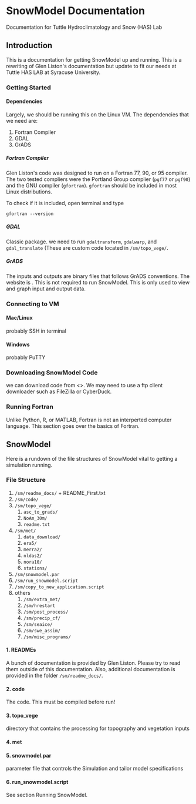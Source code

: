 # SnowModel Documentation
Documentation for Tuttle Hydroclimatology and Snow (HAS) Lab

## Introduction
This is a documentation for getting SnowModel up and running. This is a rewriting of Glen Liston's documentation but update to fit our needs at Tuttle HAS LAB at Syracuse University.

### Getting Started
#### Dependencies
Largely, we should be running this on the Linux VM. The dependencies that we need are:
1. Fortran Compiler
2. GDAL
3. GrADS
##### Fortran Compiler
Glen Liston's code was designed to run on a Fortran 77, 90, or 95 compiler. The two tested compliers were the Portland Group complier (`pgf77` or `pgf90`) and the GNU compiler (`gfortran`). `gfortran` should be included in most Linux distributions.

To check if it is included, open terminal and type
```
gfortran --version
```
##### GDAL
Classic package.
we need to run `gdaltransform`, `gdalwarp`, and `gdal_translate` (These are custom code located in `/sm/topo_vege/`. 
##### GrADS
The inputs and outputs are binary files that follows GrADS conventions. The website is <include link>.
This is not required to run SnowModel. This is only used to view and graph input and output data.
### Connecting to VM
#### Mac/Linux
probably SSH in terminal
#### Windows
probably PuTTY
### Downloading SnowModel Code
we can download code from <>.
We may need to use a ftp client downloader such as FileZilla or CyberDuck.
### Running Fortran
Unlike Python, R, or MATLAB, Fortran is not an interperted computer language. This section goes over the basics of Fortran.

## SnowModel
Here is a rundown of the file structures of SnowModel vital to getting a simulation running.
### File Structure
1. `/sm/readme_docs/` + README_First.txt
2. `/sm/code/`
3. `/sm/topo_vege/`
    1. `asc_to_grads/`
    2. `NoAm_30m/`
    3. `readme.txt`
4. `/sm/met/`
    1. `data_download/`
    2. `era5/`
    3. `merra2/`
    4. `nldas2/`
    5. `nora10/`
    6. `stations/`
5. `/sm/snowmodel.par`
6. `/sm/run_snowmodel.script`
7. `/sm/copy_to_new_application.script`
8. others
    1. `/sm/extra_met/`
    2. `/sm/hrestart`
    3. `/sm/post_process/`
    4. `/sm/precip_cf/`
    5. `/sm/seaice/`
    6. `/sm/swe_assim/`
    7. `/sm/misc_programs/`


#### 1. READMEs
A bunch of documentation is provided by Glen Liston. Please try to read them outside of this documentation. Also, additional documentation is provided in the folder `/sm/readme_docs/`.
#### 2. code
The code. This must be compiled before run!
#### 3. topo_vege
directory that contains the processing for topography and vegetation inputs
#### 4. met
#### 5. snowmodel.par
parameter file that controls the Simulation and tailor model specifications
#### 6. run_snowmodel.script
See section Running SnowModel.
